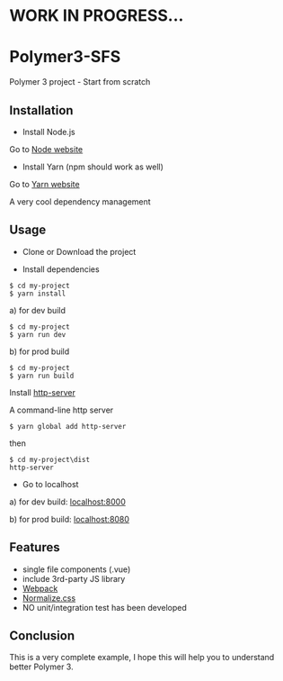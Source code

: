 # WORK IN PROGRESS...

# Polymer3-SFS

Polymer 3 project - Start from scratch

## Installation

* Install Node.js

Go to [Node website](https://nodejs.org/en/)

* Install Yarn
  (npm should work as well)

Go to [Yarn website](https://yarnpkg.com/en/docs/install#mac-tab)

A very cool dependency management

## Usage

* Clone or Download the project

* Install dependencies

```
$ cd my-project
$ yarn install
```

a) for dev build

```
$ cd my-project
$ yarn run dev
```

b) for prod build

```
$ cd my-project
$ yarn run build
```

Install [http-server](https://github.com/indexzero/http-server)

A command-line http server

```
$ yarn global add http-server
```

then

```
$ cd my-project\dist
http-server
```

* Go to localhost

a) for dev build: [localhost:8000](http://localhost:8000/)

b) for prod build: [localhost:8080](http://localhost:8080/)

## Features

* single file components (.vue)
* include 3rd-party JS library
* [Webpack](https://webpack.github.io/)
* [Normalize.css](https://necolas.github.io/normalize.css/)
* NO unit/integration test has been developed

## Conclusion

This is a very complete example, I hope this will help you to understand better Polymer 3.
